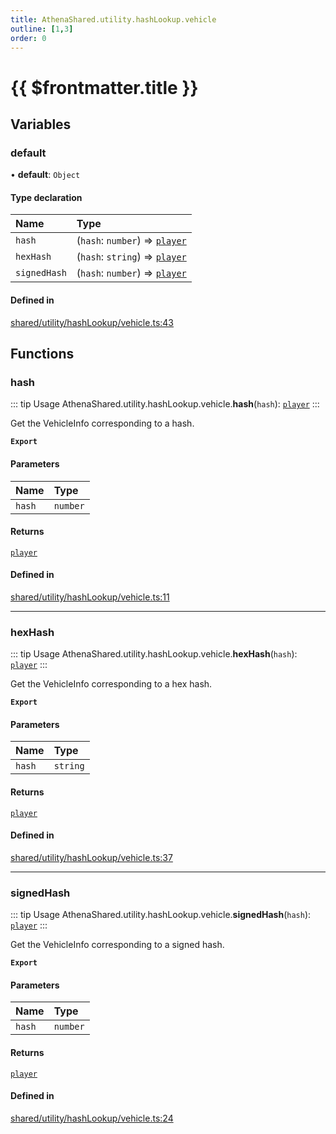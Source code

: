 ```yaml
---
title: AthenaShared.utility.hashLookup.vehicle
outline: [1,3]
order: 0
---
```


# {{ $frontmatter.title }}


## Variables

### default

• **default**: `Object`

#### Type declaration

| Name | Type |
| :------ | :------ |
| `hash` | (`hash`: `number`) => [`player`](server_config.md#player) |
| `hexHash` | (`hash`: `string`) => [`player`](server_config.md#player) |
| `signedHash` | (`hash`: `number`) => [`player`](server_config.md#player) |

#### Defined in

[shared/utility/hashLookup/vehicle.ts:43](https://github.com/Stuyk/altv-athena/blob/0a4b65e/src/core/shared/utility/hashLookup/vehicle.ts#L43)

## Functions

### hash

::: tip Usage
AthenaShared.utility.hashLookup.vehicle.**hash**(`hash`): [`player`](server_config.md#player)
:::

Get the VehicleInfo corresponding to a hash.

**`Export`**

#### Parameters

| Name | Type |
| :------ | :------ |
| `hash` | `number` |

#### Returns

[`player`](server_config.md#player)

#### Defined in

[shared/utility/hashLookup/vehicle.ts:11](https://github.com/Stuyk/altv-athena/blob/0a4b65e/src/core/shared/utility/hashLookup/vehicle.ts#L11)

___

### hexHash

::: tip Usage
AthenaShared.utility.hashLookup.vehicle.**hexHash**(`hash`): [`player`](server_config.md#player)
:::

Get the VehicleInfo corresponding to a hex hash.

**`Export`**

#### Parameters

| Name | Type |
| :------ | :------ |
| `hash` | `string` |

#### Returns

[`player`](server_config.md#player)

#### Defined in

[shared/utility/hashLookup/vehicle.ts:37](https://github.com/Stuyk/altv-athena/blob/0a4b65e/src/core/shared/utility/hashLookup/vehicle.ts#L37)

___

### signedHash

::: tip Usage
AthenaShared.utility.hashLookup.vehicle.**signedHash**(`hash`): [`player`](server_config.md#player)
:::

Get the VehicleInfo corresponding to a signed hash.

**`Export`**

#### Parameters

| Name | Type |
| :------ | :------ |
| `hash` | `number` |

#### Returns

[`player`](server_config.md#player)

#### Defined in

[shared/utility/hashLookup/vehicle.ts:24](https://github.com/Stuyk/altv-athena/blob/0a4b65e/src/core/shared/utility/hashLookup/vehicle.ts#L24)
